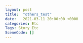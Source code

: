 ```yaml
---
layout: post
title:  "others_test"
date:   2021-03-11 20:00:00 +0000
categories: Etc
Tags: Story Etc
SceneCode: []
---
```

